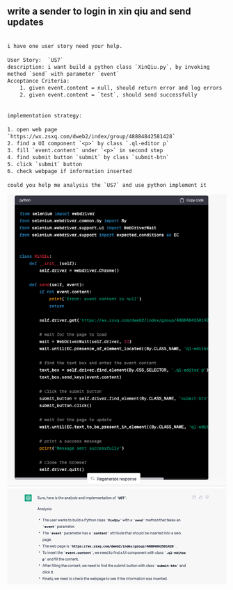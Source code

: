 ## write a sender to login in xin qiu and send updates

```text

i have one user story need your help.

User Story:  `US7`
description: i want build a python class `XinQiu.py`, by invoking method `send` with parameter `event`
Acceptance Criteria:
    1. given event.content = null, should return error and log errors
    2. given event.content = `test`, should send successfully


implementation strategy:

1. open web page `https://wx.zsxq.com/dweb2/index/group/48884842581428` 
2. find a UI component `<p>` by class `.ql-editor p`
3. fill `event.content` under `<p>` in second step
4. find submit button `submit` by class `submit-btn`
5. click `submit` button
6. check webpage if information inserted 

could you help me analysis the `US7` and use python implement it

```

![img.png](imgs/xinqiu/1.png)
![img.png](imgs/xinqiu/2.png)